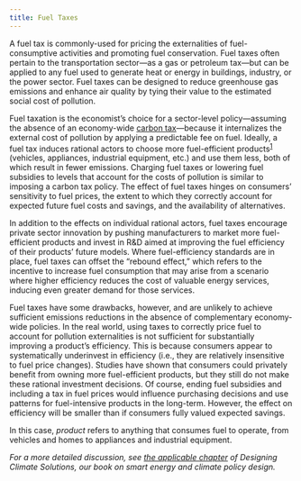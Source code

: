 ```yaml
---
title: Fuel Taxes
---
```

A fuel tax is commonly-used for pricing the externalities of fuel-consumptive activities and promoting fuel conservation.  Fuel taxes often pertain to the transportation sector—as a gas or petroleum tax—but can be applied to any fuel used to generate heat or energy in buildings, industry, or the power sector.  Fuel taxes can be designed to reduce greenhouse gas emissions and enhance air quality by tying their value to the estimated social cost of pollution.

Fuel taxation is the economist’s choice for a sector-level policy—assuming the absence of an economy-wide [carbon tax](carbon-tax)—because it internalizes the external cost of pollution by applying a predictable fee on fuel.  Ideally, a fuel tax induces rational actors to choose more fuel-efficient products<sup>[1](#fn-1)</sup> (vehicles, appliances, industrial equipment, etc.) and use them less, both of which result in fewer emissions.  Charging fuel taxes or lowering fuel subsidies to levels that account for the costs of pollution is similar to imposing a carbon tax policy.  The effect of fuel taxes hinges on consumers’ sensitivity to fuel prices, the extent to which they correctly account for expected future fuel costs and savings, and the availability of alternatives.

In addition to the effects on individual rational actors, fuel taxes encourage private sector innovation by pushing manufacturers to market more fuel-efficient products and invest in R&D aimed at improving the fuel efficiency of their products’ future models.  Where fuel-efficiency standards are in place, fuel taxes can offset the “rebound effect,” which refers to the incentive to increase fuel consumption that may arise from a scenario where higher efficiency reduces the cost of valuable energy services, inducing even greater demand for those services.

Fuel taxes have some drawbacks, however, and are unlikely to achieve sufficient emissions reductions in the absence of complementary economy-wide policies.  In the real world, using taxes to correctly price fuel to account for pollution externalities is not sufficient for substantially improving a product’s efficiency.  This is because consumers appear to systematically underinvest in efficiency (i.e., they are relatively insensitive to fuel price changes).  Studies have shown that consumers could privately benefit from owning more fuel-efficient products, but they still do not make these rational investment decisions.  Of course, ending fuel subsidies and including a tax in fuel prices would influence purchasing decisions and use patterns for fuel-intensive products in the long-term.  However, the effect on efficiency will be smaller than if consumers fully valued expected savings.

 In this case, *product* refers to anything that consumes fuel to operate, from vehicles and homes to appliances and industrial equipment.

*For a more detailed discussion, see [the applicable chapter](/dcs/policies/vehicle-and-fuel-fees-and-feebates/) of Designing Climate Solutions, our book on smart energy and climate policy design.*

